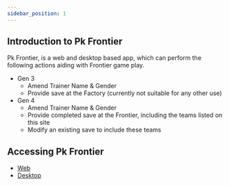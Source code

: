 ```yaml
---
sidebar_position: 1
---
```

## Introduction to Pk Frontier

Pk Frontier, is a web and desktop based app, which can perform the following actions aiding with Frontier game play.

- Gen 3
    - Amend Trainer Name & Gender
    - Provide save at the Factory (currently not suitable for any other use)
- Gen 4
    - Amend Trainer Name & Gender 
    - Provide completed save at the Frontier, including the teams listed on this site
    - Modify an existing save to include these teams

## Accessing Pk Frontier
- [Web](https://will-jj.github.io/pk-frontier)
- [Desktop](https://github.com/will-jj/pk-frontier/releases/latest)
